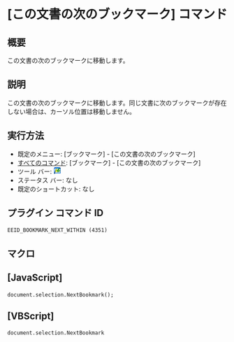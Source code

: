 # \[この文書の次のブックマーク\] コマンド

## 概要

この文書の次のブックマークに移動します。

## 説明

この文書の次のブックマークに移動します。同じ文書に次のブックマークが存在しない場合は、カーソル位置は移動しません。

## 実行方法

- 既定のメニュー: \[ブックマーク\] \- \[この文書の次のブックマーク\]
- [すべてのコマンド](../../glossary/allcommands): \[ブックマーク\] \- \[この文書の次のブックマーク\]
- ツール バー: ![](../../images/bookmarknextwithin.gif)
- ステータス バー: なし
- 既定のショートカット: なし

## プラグイン コマンド ID

```
EEID_BOOKMARK_NEXT_WITHIN (4351)
```

## マクロ

## \[JavaScript\]

```
document.selection.NextBookmark();
```

## \[VBScript\]

```
document.selection.NextBookmark
```
